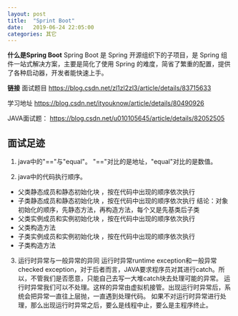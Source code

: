 ```yaml
---
layout: post
title:  "Sprint Boot"
date:   2019-06-24 22:05:00
categories: 其它
---
```



**什么是Spring Boot**
Spring Boot 是 Spring 开源组织下的子项目，是 Spring 组件一站式解决方案，主要是简化了使用 Spring 的难度，简省了繁重的配置，提供了各种启动器，开发者能快速上手。

**链接**
面试题目
https://blog.csdn.net/zl1zl2zl3/article/details/83715633

学习地址
https://blog.csdn.net/ityouknow/article/details/80490926


JAVA面试题：
https://blog.csdn.net/u010105645/article/details/82052505


## 面试足迹
1. java中的"=="与"equal"。
"=="对比的是地址，"equal"对比的是数值。

2. java中的代码执行顺序。
* 父类静态成员和静态初始化块 ，按在代码中出现的顺序依次执行
* 子类静态成员和静态初始化块 ，按在代码中出现的顺序依次执行
结论：对象初始化的顺序，先静态方法，再构造方法，每个又是先基类后子类
* 父类实例成员和实例初始化块 ，按在代码中出现的顺序依次执行
* 父类构造方法
* 子类实例成员和实例初始化块 ，按在代码中出现的顺序依次执行
* 子类构造方法

3. 运行时异常与一般异常的异同
运行时异常runtime exception和一般异常checked exception，对于后者而言，JAVA要求程序员对其进行catch。所以，不管我们是否愿意，只能自己去写一大堆catch块去处理可能的异常。
运行时异常我们可以不处理。这样的异常由虚拟机接管。出现运行时异常后，系统会把异常一直往上层抛，一直遇到处理代码。
如果不对运行时异常进行处理，那么出现运行时异常之后，要么是线程中止，要么是主程序终止。　


